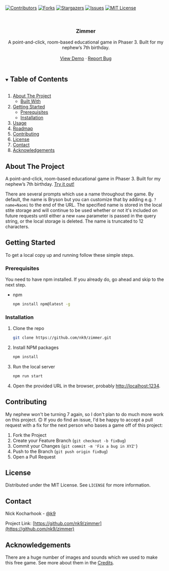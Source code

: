 <!--
*** Thanks for checking out the Best-README-Template. If you have a suggestion
*** that would make this better, please fork the repo and create a pull request
*** or simply open an issue with the tag "enhancement".
*** Thanks again! Now go create something AMAZING! :D
***
***
***
*** To avoid retyping too much info. Do a search and replace for the following:
*** nk9, zimmer, k9, email, Zimmer, project_description
-->



<!-- PROJECT SHIELDS -->
<!--
*** I'm using markdown "reference style" links for readability.
*** Reference links are enclosed in brackets [ ] instead of parentheses ( ).
*** See the bottom of this document for the declaration of the reference variables
*** for contributors-url, forks-url, etc. This is an optional, concise syntax you may use.
*** https://www.markdownguide.org/basic-syntax/#reference-style-links
-->
[![Contributors][contributors-shield]][contributors-url]
[![Forks][forks-shield]][forks-url]
[![Stargazers][stars-shield]][stars-url]
[![Issues][issues-shield]][issues-url]
[![MIT License][license-shield]][license-url]



<!-- PROJECT LOGO -->
<br />
<p align="center">
  <h3 align="center">Zimmer</h3>

  <p align="center">
    A point-and-click, room-based educational game in Phaser 3. Built for my nephew’s 7th birthday.
    <br />
    <br />
    <a href="https://zimmer-game.netlify.app">View Demo</a>
    ·
    <a href="https://github.com/nk9/zimmer/issues">Report Bug</a>
  </p>
</p>



<!-- TABLE OF CONTENTS -->
<details open="open">
  <summary><h2 style="display: inline-block">Table of Contents</h2></summary>
  <ol>
    <li>
      <a href="#about-the-project">About The Project</a>
      <ul>
        <li><a href="#built-with">Built With</a></li>
      </ul>
    </li>
    <li>
      <a href="#getting-started">Getting Started</a>
      <ul>
        <li><a href="#prerequisites">Prerequisites</a></li>
        <li><a href="#installation">Installation</a></li>
      </ul>
    </li>
    <li><a href="#usage">Usage</a></li>
    <li><a href="#roadmap">Roadmap</a></li>
    <li><a href="#contributing">Contributing</a></li>
    <li><a href="#license">License</a></li>
    <li><a href="#contact">Contact</a></li>
    <li><a href="#acknowledgements">Acknowledgements</a></li>
  </ol>
</details>



<!-- ABOUT THE PROJECT -->
## About The Project

A point-and-click, room-based educational game in Phaser 3. Built for my nephew’s 7th birthday. <a href="https://zimmer-game.netlify.app">Try it out!</a>

There are several prompts which use a name throughout the game. By default, the name is Bryson but you can customize that by adding e.g. `?name=Naomi` to the end of the URL. The specified name is stored in the local stite storage and will continue to be used whether or not it's included on future requests until either a new `name` parameter is passed in the query string, or the local storage is deleted. The name is truncated to 12 characters.



<!-- GETTING STARTED -->
## Getting Started

To get a local copy up and running follow these simple steps.

### Prerequisites

You need to have npm installed. If you already do, go ahead and skip to the next step.
* npm
  ```sh
  npm install npm@latest -g
  ```

### Installation

1. Clone the repo
   ```sh
   git clone https://github.com/nk9/zimmer.git
   ```
2. Install NPM packages
   ```sh
   npm install
   ```
3. Run the local server
   ```sh
   npm run start
   ```
4. Open the provided URL in the browser, probably <a href="http://localhost:1234">http://localhost:1234</a>.



<!-- CONTRIBUTING -->
## Contributing

My nephew won't be turning 7 again, so I don't plan to do much more work on this project. 🙃 If you do find an issue, I'd be happy to accept a pull request with a fix for the next person who bases a game off of this project:

1. Fork the Project
2. Create your Feature Branch (`git checkout -b fixBug`)
3. Commit your Changes (`git commit -m 'Fix a bug in XYZ'`)
4. Push to the Branch (`git push origin fixBug`)
5. Open a Pull Request



<!-- LICENSE -->
## License

Distributed under the MIT License. See `LICENSE` for more information.



<!-- CONTACT -->
## Contact

Nick Kocharhook - [@k9](https://twitter.com/k9)

Project Link: [https://github.com/nk9/zimmer](https://github.com/nk9/zimmer)



<!-- ACKNOWLEDGEMENTS -->
## Acknowledgements

There are a huge number of images and sounds which we used to make this free game. See more about them in the [Credits](credits.md).





<!-- MARKDOWN LINKS & IMAGES -->
<!-- https://www.markdownguide.org/basic-syntax/#reference-style-links -->
[contributors-shield]: https://img.shields.io/github/contributors/nk9/zimmer?style=for-the-badge
[contributors-url]: https://github.com/nk9/zimmer/graphs/contributors
[forks-shield]: https://img.shields.io/github/forks/nk9/zimmer?style=for-the-badge
[forks-url]: https://github.com/nk9/zimmer/network/members
[stars-shield]: https://img.shields.io/github/stars/nk9/zimmer?style=for-the-badge
[stars-url]: https://github.com/nk9/zimmer/stargazers
[issues-shield]: https://img.shields.io/github/issues/nk9/zimmer?style=for-the-badge
[issues-url]: https://github.com/nk9/zimmer/issues
[license-shield]: https://img.shields.io/github/license/nk9/zimmer?style=for-the-badge
[license-url]: https://github.com/nk9/zimmer/blob/main/LICENSE
